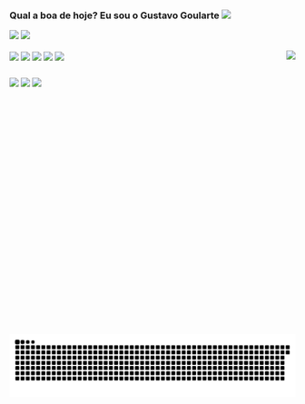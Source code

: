 ### Qual a boa de hoje? Eu sou o Gustavo Goularte <img height="50em" src="https://i.pinimg.com/originals/ac/8f/61/ac8f610d390a504026b5e7bd2b67818f.gif"/>

<div>
<img height="160em" src="https://github-readme-stats.vercel.app/api?username=zgoularte&show_icons=true&theme=dracula&include_all_commits=true"/>
<img height="160em" src="https://github-readme-stats.vercel.app/api/top-langs/?username=zgoularte&layout=compact&theme=dracula"/>
</div>
<div>
<div style="display: inline_block"><br>
  <img align="center" alt_"goularte-HTML" src="https://img.shields.io/badge/HTML-239120?style=for-the-badge&logo=html5&logoColor=white">
  <img align="center" alt_"goularte-CSS" src="https://img.shields.io/badge/CSS-239120?&style=for-the-badge&logo=css3&logoColor=white">
  <img align="center" alt_"goularte-JAVA" src="https://img.shields.io/badge/Java-ED8B00?style=for-the-badge&logo=java&logoColor=white">
  <img align="center" alt_"goularte-PHP" src="https://img.shields.io/badge/PHP-777BB4?style=for-the-badge&logo=php&logoColor=white">
  <img align="center" alt_"goularte-MYSQL" src="https://img.shields.io/badge/MySQL-00000F?style=for-the-badge&logo=mysql&logoColor=white">
  <img align="right" height="500" alt_"goularte-stitch" src="https://th.bing.com/th/id/R.95f11fb1feb9dbceec29d9565da5036e?rik=W9BEgNHT6KFFWQ&riu=http%3a%2f%2f4.bp.blogspot.com%2f-1EQUIO6XA0c%2fTlRQusiiv3I%2fAAAAAAAAAX8%2fxheWKa06yAU%2fs1600%2fnaruto925996064.gif&ehk=UNkO%2bQNBwqChiOXt1XBd5e%2fqIzlr09nxl8DvKRG6fsU%3d&risl=&pid=ImgRaw&r=0">
</div>

##

<div>
  <a href="https://www.instagram.com/gugoularte/" target="_blank"><img src="https://img.shields.io/badge/Instagram-E4405F?style=for-the-badge&logo=instagram&logoColor=white"/></a>
  <a href="https://www.facebook.com/gustavo.goulartecorreia" target="_blank"><img src="https://img.shields.io/badge/Facebook-1877F2?style=for-the-badge&logo=facebook&logoColor=white"/></a>
  <a href="https://www.linkedin.com/in/gustavo-goularte-4062a2179/" target="_blank"><img src="https://img.shields.io/badge/LinkedIn-0077B5?style=for-the-badge&logo=linkedin&logoColor=white"/></a>

  ![Snake animation](https://github.com/zgoularte/zgoularte/blob/output/github-contribution-grid-snake.svg)
  
</div>
